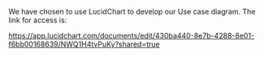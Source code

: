 We have chosen to use LucidChart to develop our Use case diagram. The link for access is:

https://app.lucidchart.com/documents/edit/430ba440-8e7b-4288-8e01-f6bb00168639/NWQ1H4tvPuKy?shared=true 
